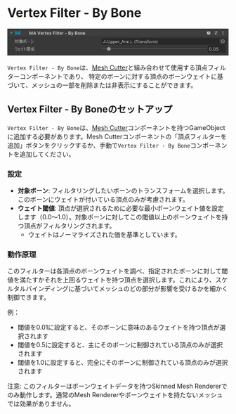 # Vertex Filter - By Bone

![Vertex Filter - By Bone](by-bone.png)

`Vertex Filter - By Bone`は、[Mesh Cutter](./)と組み合わせて使用する頂点フィルターコンポーネントであり、
特定のボーンに対する頂点のボーンウェイトに基づいて、メッシュの一部を削除または非表示にすることができます。

## Vertex Filter - By Boneのセットアップ

`Vertex Filter - By Bone`は、[Mesh Cutter](./)コンポーネントを持つGameObjectに追加する必要があります。Mesh Cutterコンポーネントの「頂点フィルターを追加」ボタンをクリックするか、手動で`Vertex Filter - By Bone`コンポーネントを追加してください。

### 設定

- **対象ボーン**: フィルタリングしたいボーンのトランスフォームを選択します。このボーンにウェイトが付いている頂点のみが考慮されます。
- **ウェイト閾値**: 頂点が選択されるために必要な最小ボーンウェイト値を設定します（0.0〜1.0）。対象ボーンに対してこの閾値以上のボーンウェイトを持つ頂点がフィルタリングされます。
    - ウェイトはノーマライズされた価を基準としています。

### 動作原理

このフィルターは各頂点のボーンウェイトを調べ、指定されたボーンに対して閾値を満たすかそれを上回るウェイトを持つ頂点を選択します。これにより、スケルタルバインディングに基づいてメッシュのどの部分が影響を受けるかを細かく制御できます。

例：
- 閾値を0.01に設定すると、そのボーンに意味のあるウェイトを持つ頂点が選択されます
- 閾値を0.5に設定すると、主にそのボーンに制御されている頂点のみが選択されます
- 閾値を1.0に設定すると、完全にそのボーンに制御されている頂点のみが選択されます

注意: このフィルターはボーンウェイトデータを持つSkinned Mesh Rendererでのみ動作します。通常のMesh Rendererやボーンウェイトを持たないメッシュでは効果がありません。